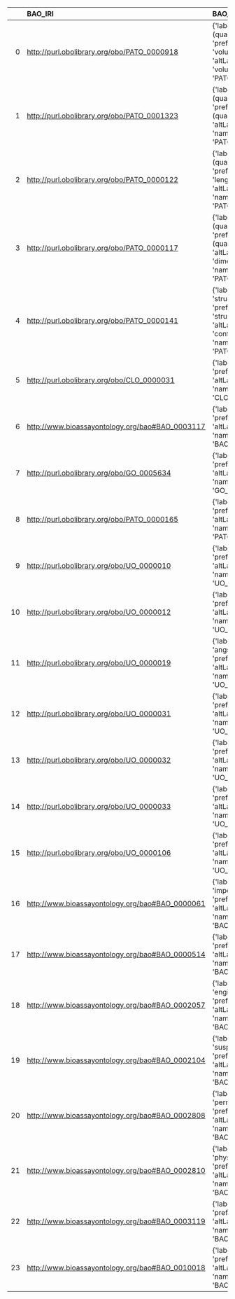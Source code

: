 |    | BAO_IRI                                         | BAO_DESC                                                                                                     | CIF_IRI                                                         | CIF_DESC                                        | CIF_DEF   |
|---:|:------------------------------------------------|:-------------------------------------------------------------------------------------------------------------|:----------------------------------------------------------------|:------------------------------------------------|:----------|
|  0 | http://purl.obolibrary.org/obo/PATO_0000918     | {'label': 'volume (quality)', 'prefLabel': 'volume (quality)', 'altLabel': 'volume', 'name': 'PATO_0000918'} | http://emmo.info/emmo#EMMO_f1a51559_aa3d_43a0_9327_918039f0dfed | {'prefLabel': 'volume'}                         | []        |
|  1 | http://purl.obolibrary.org/obo/PATO_0001323     | {'label': 'area (quality)', 'prefLabel': 'area (quality)', 'altLabel': 'area', 'name': 'PATO_0001323'}       | http://emmo.info/emmo#EMMO_96f39f77_44dc_491b_8fa7_30d887fe0890 | {'prefLabel': 'area'}                           | []        |
|  2 | http://purl.obolibrary.org/obo/PATO_0000122     | {'label': 'length (quality)', 'prefLabel': 'length (quality)', 'altLabel': 'length', 'name': 'PATO_0000122'} | http://emmo.info/emmo#EMMO_cd2cd0de_e0cc_4ef1_b27e_2e88db027bac | {'prefLabel': 'length'}                         | []        |
|  3 | http://purl.obolibrary.org/obo/PATO_0000117     | {'label': 'size (quality)', 'prefLabel': 'size (quality)', 'altLabel': 'dimension', 'name': 'PATO_0000117'}  | http://emmo.info/domain-crystallography/cif_top#Dimension       | {'prefLabel': 'dimension', 'name': 'dimension'} | []        |
|  4 | http://purl.obolibrary.org/obo/PATO_0000141     | {'label': 'structure', 'prefLabel': 'structure', 'altLabel': 'conformation', 'name': 'PATO_0000141'}         | http://emmo.info/domain-crystallography/cif_core#STRUCTURE      | {'prefLabel': 'structure', 'name': 'structure'} | []        |
|  5 | http://purl.obolibrary.org/obo/CLO_0000031      | {'label': 'cell', 'prefLabel': None, 'altLabel': None, 'name': 'CLO_0000031'}                                | http://emmo.info/domain-crystallography/cif_core#CELL           | {'prefLabel': 'cell', 'name': 'cell'}           | []        |
|  6 | http://www.bioassayontology.org/bao#BAO_0003117 | {'label': 'function', 'prefLabel': None, 'altLabel': None, 'name': 'BAO_0003117'}                            | http://emmo.info/domain-crystallography/cif_core#FUNCTION       | {'prefLabel': 'function', 'name': 'function'}   | []        |
|  7 | http://purl.obolibrary.org/obo/GO_0005634       | {'label': 'nucleus', 'prefLabel': None, 'altLabel': None, 'name': 'GO_0005634'}                              | http://emmo.info/emmo#EMMO_f835f4d4_c665_403d_ab25_dca5cc74be52 | {'prefLabel': 'nucleus'}                        | []        |
|  8 | http://purl.obolibrary.org/obo/PATO_0000165     | {'label': 'time', 'prefLabel': None, 'altLabel': None, 'name': 'PATO_0000165'}                               | http://emmo.info/emmo#EMMO_d4f7d378_5e3b_468a_baa1_a7e98358cda7 | {'prefLabel': 'time'}                           | []        |
|  9 | http://purl.obolibrary.org/obo/UO_0000010       | {'label': 'second', 'prefLabel': None, 'altLabel': None, 'name': 'UO_0000010'}                               | http://emmo.info/emmo#EMMO_314ba716_2d3d_4462_9a4f_d3419ae1df43 | {'prefLabel': 'second'}                         | []        |
| 10 | http://purl.obolibrary.org/obo/UO_0000012       | {'label': 'kelvin', 'prefLabel': None, 'altLabel': None, 'name': 'UO_0000012'}                               | http://emmo.info/emmo#EMMO_2e5e45fc_f52c_4294_bdc2_5ed7a06dfce7 | {'prefLabel': 'kelvin'}                         | []        |
| 11 | http://purl.obolibrary.org/obo/UO_0000019       | {'label': 'angstrom', 'prefLabel': None, 'altLabel': None, 'name': 'UO_0000019'}                             | http://emmo.info/emmo#EMMO_27c530c4_dfcd_486e_b324_54ad4448cd26 | {'altLabel': 'angstrom'}                        | []        |
| 12 | http://purl.obolibrary.org/obo/UO_0000031       | {'label': 'minute', 'prefLabel': None, 'altLabel': None, 'name': 'UO_0000031'}                               | http://emmo.info/emmo#EMMO_cabb20f0_05c7_448f_9485_e129725f15a4 | {'prefLabel': 'minute'}                         | []        |
| 13 | http://purl.obolibrary.org/obo/UO_0000032       | {'label': 'hour', 'prefLabel': None, 'altLabel': None, 'name': 'UO_0000032'}                                 | http://emmo.info/emmo#EMMO_21ef2ed6_c086_4d24_8a75_980d2bcc9282 | {'prefLabel': 'hour'}                           | []        |
| 14 | http://purl.obolibrary.org/obo/UO_0000033       | {'label': 'day', 'prefLabel': None, 'altLabel': None, 'name': 'UO_0000033'}                                  | http://emmo.info/emmo#EMMO_28ef05a7_ecc1_4df6_8116_c53251fbd4a8 | {'prefLabel': 'day'}                            | []        |
| 15 | http://purl.obolibrary.org/obo/UO_0000106       | {'label': 'hertz', 'prefLabel': None, 'altLabel': None, 'name': 'UO_0000106'}                                | http://emmo.info/emmo#EMMO_e75f580e_52bf_4dd5_af70_df409cec08fd | {'prefLabel': 'hertz'}                          | []        |
| 16 | http://www.bioassayontology.org/bao#BAO_0000061 | {'label': 'impedance', 'prefLabel': None, 'altLabel': None, 'name': 'BAO_0000061'}                           | http://emmo.info/emmo#EMMO_79a02de5_b884_4eab_bc18_f67997d597a2 | {'altLabel': 'impedance'}                       | []        |
| 17 | http://www.bioassayontology.org/bao#BAO_0000514 | {'label': 'array', 'prefLabel': None, 'altLabel': None, 'name': 'BAO_0000514'}                               | http://emmo.info/domain-crystallography/cif_top#Array           | {'prefLabel': 'array', 'name': 'array'}         | []        |
| 18 | http://www.bioassayontology.org/bao#BAO_0002057 | {'label': 'engineered', 'prefLabel': None, 'altLabel': None, 'name': 'BAO_0002057'}                          | http://emmo.info/emmo#EMMO_86ca9b93_1183_4b65_81b8_c0fcd3bba5ad | {'prefLabel': 'engineered'}                     | []        |
| 19 | http://www.bioassayontology.org/bao#BAO_0002104 | {'label': 'suspension', 'prefLabel': None, 'altLabel': None, 'name': 'BAO_0002104'}                          | http://emmo.info/emmo#EMMO_4a464c8d_8895_44a8_a628_aed13509f1bd | {'prefLabel': 'suspension'}                     | []        |
| 20 | http://www.bioassayontology.org/bao#BAO_0002808 | {'label': 'permeability', 'prefLabel': None, 'altLabel': None, 'name': 'BAO_0002808'}                        | http://emmo.info/emmo#EMMO_09663630_1b84_4202_91e6_e641104f579e | {'prefLabel': 'permeability'}                   | []        |
| 21 | http://www.bioassayontology.org/bao#BAO_0002810 | {'label': 'physicochemical', 'prefLabel': None, 'altLabel': None, 'name': 'BAO_0002810'}                     | http://emmo.info/emmo#EMMO_daf05011_df3f_44a0_bb31_f8d565d7a854 | {'prefLabel': 'physicochemical'}                | []        |
| 22 | http://www.bioassayontology.org/bao#BAO_0003119 | {'label': 'software', 'prefLabel': None, 'altLabel': None, 'name': 'BAO_0003119'}                            | http://emmo.info/emmo#EMMO_8681074a_e225_4e38_b586_e85b0f43ce38 | {'prefLabel': 'software'}                       | []        |
| 23 | http://www.bioassayontology.org/bao#BAO_0010018 | {'label': 'gel', 'prefLabel': None, 'altLabel': None, 'name': 'BAO_0010018'}                                 | http://emmo.info/emmo#EMMO_3995e22d_5720_4dcf_ba3b_d0ce03f514c6 | {'prefLabel': 'gel'}                            | []        |